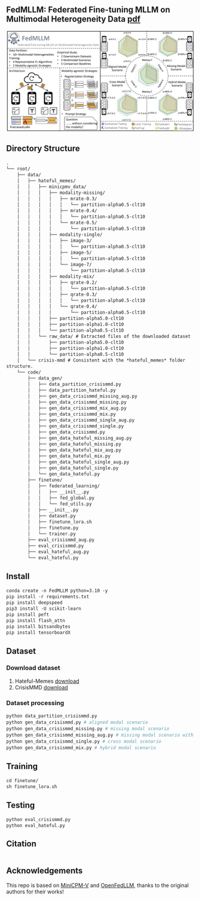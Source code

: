 ## FedMLLM: Federated Fine-tuning MLLM on Multimodal Heterogeneity Data [pdf](https://arxiv.org/pdf/2411.14717)
![image](https://github.com/1xbq1/FedMLLM/blob/main/assets/FedMLLM.PNG)

## Directory Structure

```plaintext
.
└── root/
    ├── data/
    │   ├── hateful_memes/
    │   │   ├── minicpmv_data/
    │   │   │   ├── modality-missing/
    │   │   │   │   ├── mrate-0.3/
    │   │   │   │   │   └── partition-alpha0.5-clt10
    │   │   │   │   ├── mrate-0.4/
    │   │   │   │   │   └── partition-alpha0.5-clt10
    │   │   │   │   └── mrate-0.5/
    │   │   │   │       └── partition-alpha0.5-clt10
    │   │   │   ├── modality-single/
    │   │   │   │   ├── image-3/
    │   │   │   │   │   └── partition-alpha0.5-clt10
    │   │   │   │   ├── image-5/
    │   │   │   │   │   └── partition-alpha0.5-clt10
    │   │   │   │   └── image-7/
    │   │   │   │       └── partition-alpha0.5-clt10
    │   │   │   ├── modality-mix/
    │   │   │   │   ├── qrate-0.2/
    │   │   │   │   │   └── partition-alpha0.5-clt10
    │   │   │   │   ├── qrate-0.3/
    │   │   │   │   │   └── partition-alpha0.5-clt10
    │   │   │   │   └── qrate-0.4/
    │   │   │   │       └── partition-alpha0.5-clt10
    │   │   │   ├── partition-alpha5.0-clt10
    │   │   │   ├── partition-alpha1.0-clt10
    │   │   │   └── partition-alpha0.5-clt10
    │   │   └── raw_data/ # Extracted files of the downloaded dataset
    │   │       ├── partition-alpha5.0-clt10
    │   │       ├── partition-alpha1.0-clt10
    │   │       └── partition-alpha0.5-clt10
    │   └── crisis-mmd # Consistent with the *hateful_memes* folder structure.
    └── code/
        ├── data_gen/
        │   ├── data_partition_crisismmd.py
        │   ├── data_partition_hateful.py
        │   ├── gen_data_crisismmd_missing_aug.py
        │   ├── gen_data_crisismmd_missing.py
        │   ├── gen_data_crisismmd_mix_aug.py
        │   ├── gen_data_crisismmd_mix.py
        │   ├── gen_data_crisismmd_single_aug.py
        │   ├── gen_data_crisismmd_single.py
        │   ├── gen_data_crisismmd.py
        │   ├── gen_data_hateful_missing_aug.py
        │   ├── gen_data_hateful_missing.py
        │   ├── gen_data_hateful_mix_aug.py
        │   ├── gen_data_hateful_mix.py
        │   ├── gen_data_hateful_single_aug.py
        │   ├── gen_data_hateful_single.py
        │   └── gen_data_hateful.py
        ├── finetune/
        │   ├── federated_learning/
        │   │   ├── __init__.py
        │   │   ├── fed_global.py
        │   │   └── fed_utils.py
        │   ├── __init__.py
        │   ├── dataset.py
        │   ├── finetune_lora.sh
        │   ├── finetune.py
        │   └── trainer.py
        ├── eval_crisismmd_aug.py
        ├── eval_crisismmd.py
        ├── eval_hateful_aug.py
        └── eval_hateful.py
```

## Install
```Shell
conda create -n FedMLLM python=3.10 -y
pip install -r requirements.txt
pip install deepspeed
pip3 install -U scikit-learn
pip install peft
pip install flash_attn
pip install bitsandbytes
pip install tensorboardX
```

## Dataset
### Download dataset
1. Hateful-Memes
[download](https://www.kaggle.com/datasets/williamberrios/hateful-memes)
2. CrisisMMD
[download](https://crisisnlp.qcri.org/data/crisismmd/CrisisMMD_v2.0.tar.gz)
### Dataset processing
```bash
python data_partition_crisismmd.py
python gen_data_crisismmd.py # aligned modal scenario
python gen_data_crisismmd_missing.py # missing modal scenario
python gen_data_crisismmd_missing_aug.py # missing modal scenario with prompt strategy
python gen_data_crisismmd_single.py # cross modal scenario
python gen_data_crisismmd_mix.py # hybrid modal scenario
```

## Training
```
cd finetune/
sh finetune_lora.sh
```

## Testing
```
python eval_crisismmd.py
python eval_hateful.py
```

## Citation
```
```

## Acknowledgements
This repo is based on [MiniCPM-V](https://github.com/OpenBMB/MiniCPM-V) and [OpenFedLLM](https://github.com/rui-ye/OpenFedLLM), thanks to the original authors for their works!
